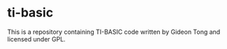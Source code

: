 ti-basic
========

This is a repository containing TI-BASIC code written by Gideon Tong and licensed under GPL.
